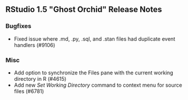 
## RStudio 1.5 "Ghost Orchid" Release Notes

### Bugfixes

* Fixed issue where .md, .py, .sql, and .stan files had duplicate event handlers (#9106)

### Misc

* Add option to synchronize the Files pane with the current working directory in R (#4615)
* Add new *Set Working Directory* command to context menu for source files (#6781)

